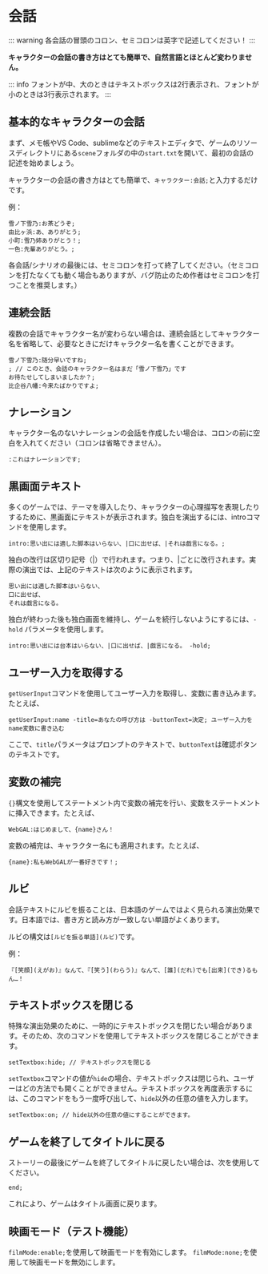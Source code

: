 # 会話

::: warning
各会話の冒頭のコロン、セミコロンは英字で記述してください！
:::

**キャラクターの会話の書き方はとても簡単で、自然言語とほとんど変わりません。**

::: info
フォントが中、大のときはテキストボックスは2行表示され、フォントが小のときは3行表示されます。
:::

## 基本的なキャラクターの会話

まず、メモ帳やVS Code、sublimeなどのテキストエディタで、ゲームのリソースディレクトリにある`scene`フォルダの中の`start.txt`を開いて、最初の会話の記述を始めましょう。

キャラクターの会話の書き方はとても簡単で、`キャラクター:会話;`と入力するだけです。

例：

``` ws
雪ノ下雪乃:お茶どうぞ;
由比ヶ浜:あ、ありがとう;
小町:雪乃姉ありがとう！;
一色:先輩ありがとう。;
```

各会話/シナリオの最後には、セミコロンを打って終了してください。（セミコロンを打たなくても動く場合もありますが、バグ防止のため作者はセミコロンを打つことを推奨します。）

## 連続会話

複数の会話でキャラクター名が変わらない場合は、連続会話としてキャラクター名を省略して、必要なときにだけキャラクター名を書くことができます。

``` ws
雪ノ下雪乃:随分早いですね;
; // このとき、会話のキャラクター名はまだ「雪ノ下雪乃」です
お待たせしてしまいましたか？;
比企谷八幡:今来たばかりですよ;
```

## ナレーション

キャラクター名のないナレーションの会話を作成したい場合は、コロンの前に空白を入れてください（コロンは省略できません）。

``` ws
:これはナレーションです;
```

## 黒画面テキスト

多くのゲームでは、テーマを導入したり、キャラクターの心理描写を表現したりするために、黒画面にテキストが表示されます。独白を演出するには、introコマンドを使用します。

``` ws
intro:思い出には適した脚本はいらない、|口に出せば、|それは戯言になる。;
```

独白の改行は区切り記号（|）で行われます。つまり、|ごとに改行されます。実際の演出では、上記のテキストは次のように表示されます。

``` ws
思い出には適した脚本はいらない、
口に出せば、
それは戯言になる。
```

独白が終わった後も独白画面を維持し、ゲームを続行しないようにするには、`-hold` パラメータを使用します。

``` ws
intro:思い出には台本はいらない、|口に出せば、|戯言になる。 -hold;
```

## ユーザー入力を取得する

`getUserInput`コマンドを使用してユーザー入力を取得し、変数に書き込みます。たとえば、

```
getUserInput:name -title=あなたの呼び方は -buttonText=決定; ユーザー入力をname変数に書き込む
```

ここで、`title`パラメータはプロンプトのテキストで、`buttonText`は確認ボタンのテキストです。

## 変数の補完

`{}`構文を使用してステートメント内で変数の補完を行い、変数をステートメントに挿入できます。たとえば、

```
WebGAL:はじめまして、{name}さん！
```

変数の補完は、キャラクター名にも適用されます。たとえば、

```
{name}:私もWebGALが一番好きです！;
```

## ルビ

会話テキストにルビを振ることは、日本語のゲームではよく見られる演出効果です。日本語では、書き方と読み方が一致しない単語がよくあります。

ルビの構文は`[ルビを振る単語](ルビ)`です。

例：

```
『[笑顔](えがお)』なんて、『[笑う](わらう)』なんて、[誰](だれ)でも[出来](でき)るもん…！
```

## テキストボックスを閉じる

特殊な演出効果のために、一時的にテキストボックスを閉じたい場合があります。そのため、次のコマンドを使用してテキストボックスを閉じることができます。

``` ws
setTextbox:hide; // テキストボックスを閉じる
```

`setTextbox`コマンドの値が`hide`の場合、テキストボックスは閉じられ、ユーザーはどの方法でも開くことができません。テキストボックスを再度表示するには、このコマンドをもう一度呼び出して、`hide`以外の任意の値を入力します。

``` ws
setTextbox:on; // hide以外の任意の値にすることができます。
```

## ゲームを終了してタイトルに戻る

ストーリーの最後にゲームを終了してタイトルに戻したい場合は、次を使用してください。

``` ws
end;
```

これにより、ゲームはタイトル画面に戻ります。

## 映画モード（テスト機能）

`filmMode:enable;`を使用して映画モードを有効にします。
`filmMode:none;`を使用して映画モードを無効にします。